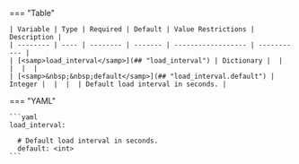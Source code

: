 <!--
  ~ Copyright (c) 2025 Arista Networks, Inc.
  ~ Use of this source code is governed by the Apache License 2.0
  ~ that can be found in the LICENSE file.
  -->
=== "Table"

    | Variable | Type | Required | Default | Value Restrictions | Description |
    | -------- | ---- | -------- | ------- | ------------------ | ----------- |
    | [<samp>load_interval</samp>](## "load_interval") | Dictionary |  |  |  |  |
    | [<samp>&nbsp;&nbsp;default</samp>](## "load_interval.default") | Integer |  |  |  | Default load interval in seconds. |

=== "YAML"

    ```yaml
    load_interval:

      # Default load interval in seconds.
      default: <int>
    ```
